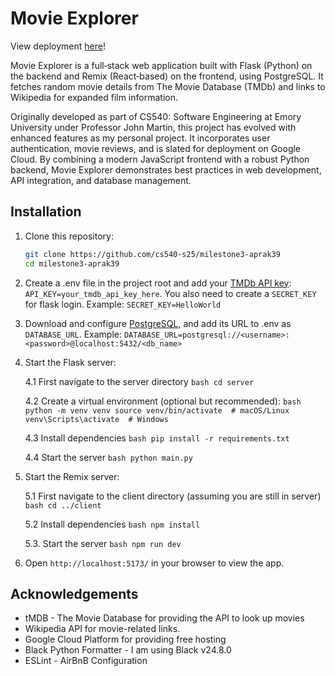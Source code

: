 # Movie Explorer

View deployment [here](https://movie-recommender-app-gyxv.onrender.com/)!

Movie Explorer is a full‐stack web application built with Flask (Python) on the backend and Remix (React‐based) on the frontend, using PostgreSQL. It fetches random movie details from The Movie Database (TMDb) and links to Wikipedia for expanded film information.

Originally developed as part of CS540: Software Engineering at Emory University under Professor John Martin, this project has evolved with enhanced features as my personal project. It incorporates user authentication, movie reviews, and is slated for deployment on Google Cloud. By combining a modern JavaScript frontend with a robust Python backend, Movie Explorer demonstrates best practices in web development, API integration, and database management.

## Installation

1. Clone this repository:
   ```bash
   git clone https://github.com/cs540-s25/milestone3-aprak39
   cd milestone3-aprak39
   ```

2. Create a .env file in the project root and add your [TMDb API key](https://developer.themoviedb.org/docs/getting-started):
```API_KEY=your_tmdb_api_key_here```. You also need to create a `SECRET_KEY` for flask login. Example: `SECRET_KEY=HelloWorld`

3. Download and configure [PostgreSQL](https://www.postgresql.org/), and add its URL to .env as `DATABASE_URL`. Example: `DATABASE_URL=postgresql://<username>:<password>@localhost:5432/<db_name>`

4. Start the Flask server:

    4.1 First navigate to the server directory
        ```bash
        cd server
        ```

    4.2 Create a virtual environment (optional but recommended):
        ```bash
        python -m venv venv
        source venv/bin/activate  # macOS/Linux
        venv\Scripts\activate  # Windows
        ```

    4.3 Install dependencies
        ```bash
        pip install -r requirements.txt
        ```

    4.4 Start the server
        ```bash
        python main.py
        ```


5. Start the Remix server:

    5.1 First navigate to the client directory (assuming you are still in server)
        ```bash
        cd ../client
        ```
    
    5.2 Install dependencies
        ```bash
        npm install
        ```

    5.3. Start the server
        ```bash
        npm run dev
        ```

6. Open `http://localhost:5173/` in your browser to view the app.

## Acknowledgements
- tMDB - The Movie Database for providing the API to look up movies
- Wikipedia API for movie-related links.
- Google Cloud Platform for providing free hosting
- Black Python Formatter - I am using Black v24.8.0
- ESLint - AirBnB Configuration
